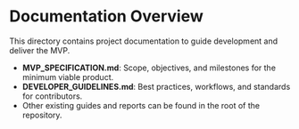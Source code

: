  # Documentation Overview

 This directory contains project documentation to guide development and deliver the MVP.

 - **MVP_SPECIFICATION.md**: Scope, objectives, and milestones for the minimum viable product.
 - **DEVELOPER_GUIDELINES.md**: Best practices, workflows, and standards for contributors.
 - Other existing guides and reports can be found in the root of the repository.

